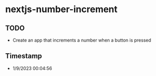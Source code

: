 # nextjs-number-increment

## TODO

- Create an app that increments a number when a button is pressed


## Timestamp

- 1/9/2023 00:04:56
